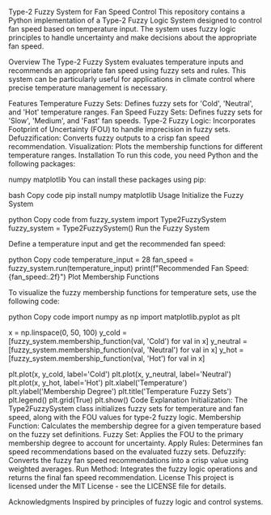 Type-2 Fuzzy System for Fan Speed Control
This repository contains a Python implementation of a Type-2 Fuzzy Logic System designed to control fan speed based on temperature input. The system uses fuzzy logic principles to handle uncertainty and make decisions about the appropriate fan speed.

Overview
The Type-2 Fuzzy System evaluates temperature inputs and recommends an appropriate fan speed using fuzzy sets and rules. This system can be particularly useful for applications in climate control where precise temperature management is necessary.

Features
Temperature Fuzzy Sets: Defines fuzzy sets for 'Cold', 'Neutral', and 'Hot' temperature ranges.
Fan Speed Fuzzy Sets: Defines fuzzy sets for 'Slow', 'Medium', and 'Fast' fan speeds.
Type-2 Fuzzy Logic: Incorporates Footprint of Uncertainty (FOU) to handle imprecision in fuzzy sets.
Defuzzification: Converts fuzzy outputs to a crisp fan speed recommendation.
Visualization: Plots the membership functions for different temperature ranges.
Installation
To run this code, you need Python and the following packages:

numpy
matplotlib
You can install these packages using pip:

bash
Copy code
pip install numpy matplotlib
Usage
Initialize the Fuzzy System

python
Copy code
from fuzzy_system import Type2FuzzySystem
fuzzy_system = Type2FuzzySystem()
Run the Fuzzy System

Define a temperature input and get the recommended fan speed:

python
Copy code
temperature_input = 28
fan_speed = fuzzy_system.run(temperature_input)
print(f"Recommended Fan Speed: {fan_speed:.2f}")
Plot Membership Functions

To visualize the fuzzy membership functions for temperature sets, use the following code:

python
Copy code
import numpy as np
import matplotlib.pyplot as plt

x = np.linspace(0, 50, 100)
y_cold = [fuzzy_system.membership_function(val, 'Cold') for val in x]
y_neutral = [fuzzy_system.membership_function(val, 'Neutral') for val in x]
y_hot = [fuzzy_system.membership_function(val, 'Hot') for val in x]

plt.plot(x, y_cold, label='Cold')
plt.plot(x, y_neutral, label='Neutral')
plt.plot(x, y_hot, label='Hot')
plt.xlabel('Temperature')
plt.ylabel('Membership Degree')
plt.title('Temperature Fuzzy Sets')
plt.legend()
plt.grid(True)
plt.show()
Code Explanation
Initialization: The Type2FuzzySystem class initializes fuzzy sets for temperature and fan speed, along with the FOU values for type-2 fuzzy logic.
Membership Function: Calculates the membership degree for a given temperature based on the fuzzy set definitions.
Fuzzy Set: Applies the FOU to the primary membership degree to account for uncertainty.
Apply Rules: Determines fan speed recommendations based on the evaluated fuzzy sets.
Defuzzify: Converts the fuzzy fan speed recommendations into a crisp value using weighted averages.
Run Method: Integrates the fuzzy logic operations and returns the final fan speed recommendation.
License
This project is licensed under the MIT License - see the LICENSE file for details.

Acknowledgments
Inspired by principles of fuzzy logic and control systems.
